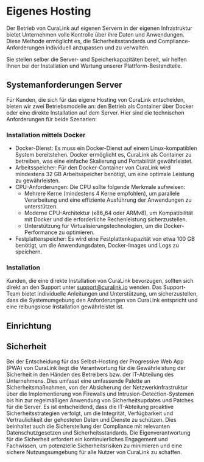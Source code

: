 # Eigenes Hosting

Der Betrieb von CuraLink auf eigenen Servern in der eigenen Infrastruktur bietet Unternehmen volle Kontrolle über ihre Daten und Anwendungen. Diese Methode ermöglicht es, die Sicherheitsstandards und Compliance-Anforderungen individuell anzupassen und zu verwalten.

Sie stellen selber die Server- und Speicherkapazitäten bereit, wir helfen Ihnen bei der Installation und Wartung unserer Plattform-Bestandteile.

## Systemanforderungen Server

Für Kunden, die sich für das eigene Hosting von CuraLink entscheiden, bieten wir zwei Betriebsmodelle an: den Betrieb als Container über Docker oder eine direkte Installation auf dem Server. Hier sind die technischen Anforderungen für beide Szenarien:

### Installation mittels Docker
- Docker-Dienst: Es muss ein Docker-Dienst auf einem Linux-kompatiblen System bereitstehen. Docker ermöglicht es, CuraLink als Container zu betreiben, was eine einfache Skalierung und Portabilität gewährleistet.
- Arbeitsspeicher: Für den Docker-Container von CuraLink wird mindestens 32 GB Arbeitsspeicher benötigt, um eine optimale Leistung zu gewährleisten.
- CPU-Anforderungen: Die CPU sollte folgende Merkmale aufweisen:
  - Mehrere Kerne (mindestens 4 Kerne empfohlen), um parallele Verarbeitung und eine effiziente Ausführung der Anwendungen zu unterstützen.
  - Moderne CPU-Architektur (x86_64 oder ARMv8), um Kompatibilität mit Docker und die erforderliche Rechenleistung sicherzustellen.
  - Unterstützung für Virtualisierungstechnologien, um die Docker-Performance zu optimieren.
- Festplattenspeicher: Es wird eine Festplattenkapazität von etwa 100 GB benötigt, um die Anwendungsdaten, Docker-Images und Logs zu speichern.

### Installation
Kunden, die eine direkte Installation von CuraLink bevorzugen, sollten sich direkt an den Support unter support@curalink.io wenden. Das Support-Team bietet individuelle Anleitungen und Unterstützung, um sicherzustellen, dass die Systemumgebung den Anforderungen von CuraLink entspricht und eine reibungslose Installation gewährleistet ist.

## Einrichtung

## Sicherheit

Bei der Entscheidung für das Selbst-Hosting der Progressive Web App (PWA) von CuraLink liegt die Verantwortung für die Gewährleistung der Sicherheit in den Händen des Betreibers bzw. der IT-Abteilung des Unternehmens. Dies umfasst eine umfassende Palette an Sicherheitsmaßnahmen, von der Absicherung der Netzwerkinfrastruktur über die Implementierung von Firewalls und Intrusion-Detection-Systemen bis hin zur regelmäßigen Anwendung von Sicherheitsupdates und Patches für die Server. Es ist entscheidend, dass die IT-Abteilung proaktive Sicherheitsstrategien verfolgt, um die Integrität, Verfügbarkeit und Vertraulichkeit der gehosteten Daten und Dienste zu schützen. Dies beinhaltet auch die Sicherstellung der Compliance mit relevanten Datenschutzgesetzen und Sicherheitsstandards. Die Eigenverantwortung für die Sicherheit erfordert ein kontinuierliches Engagement und Fachwissen, um potenzielle Sicherheitsrisiken zu minimieren und eine sichere Nutzungsumgebung für alle Nutzer von CuraLink zu schaffen.
